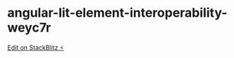 # angular-lit-element-interoperability-weyc7r

[Edit on StackBlitz ⚡️](https://stackblitz.com/edit/angular-lit-element-interoperability-weyc7r)